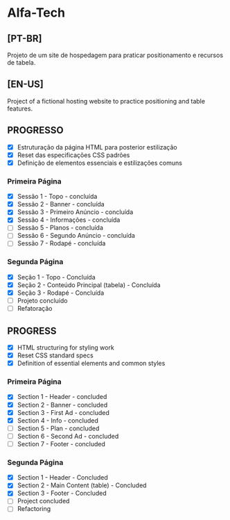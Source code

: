 # Alfa-Tech

## [PT-BR]
Projeto de um site de hospedagem para praticar positionamento e recursos de tabela.

## [EN-US]
Project of a fictional hosting website to practice positioning and table features.

## PROGRESSO
- [X] Estruturação da página HTML para posterior estilização
- [X] Reset das especificações CSS padrões
- [X] Definição de elementos essenciais e estilizações comuns
### Primeira Página
- [X] Sessão 1 - Topo - concluída
- [X] Sessão 2 - Banner - concluída
- [X] Sessão 3 - Primeiro Anúncio - concluída
- [X] Sessão 4 - Informações - concluída
- [ ] Sessão 5 - Planos - concluída
- [ ] Sessão 6 - Segundo Anúncio - concluída
- [ ] Sessão 7 - Rodapé - concluída
### Segunda Página
- [X] Seção 1 - Topo - Concluída
- [X] Seção 2 - Conteúdo Principal (tabela) - Concluída
- [X] Seção 3 - Rodapé - Concluída
- [ ] Projeto concluído
- [ ] Refatoração

## PROGRESS
- [X] HTML structuring for styling work
- [X] Reset CSS standard specs
- [X] Definition of essential elements and common styles
### Primeira Página
- [X] Section 1 - Header - concluded
- [X] Section 2 - Banner - concluded
- [X] Section 3 - First Ad - concluded
- [X] Section 4 - Info - concluded
- [ ] Section 5 - Plan - concluded
- [ ] Section 6 - Second Ad - concluded
- [ ] Section 7 - Footer - concluded
### Segunda Página
- [X] Section 1 - Header - Concluded
- [X] Section 2 - Main Content (table) - Concluded
- [X] Section 3 - Footer - Concluded
- [ ] Project concluded
- [ ] Refactoring
